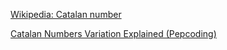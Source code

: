 [Wikipedia: Catalan number](https://en.wikipedia.org/wiki/Catalan_number)

[Catalan Numbers Variation Explained (Pepcoding)](https://youtu.be/qqcN4ROOusM)

